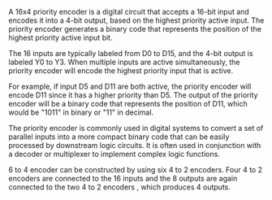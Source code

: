 A 16x4 priority encoder is a digital circuit that accepts a 16-bit input and encodes it into a 4-bit output, based on the highest priority active input. The priority encoder generates a binary code that represents the position of the highest priority active input bit.

The 16 inputs are typically labeled from D0 to D15, and the 4-bit output is labeled Y0 to Y3. When multiple inputs are active simultaneously, the priority encoder will encode the highest priority input that is active.

For example, if input D5 and D11 are both active, the priority encoder will encode D11 since it has a higher priority than D5. The output of the priority encoder will be a binary code that represents the position of D11, which would be "1011" in binary or "11" in decimal.

The priority encoder is commonly used in digital systems to convert a set of parallel inputs into a more compact binary code that can be easily processed by downstream logic circuits. It is often used in conjunction with a decoder or multiplexer to implement complex logic functions.


6 to 4 encoder can be constructed by using six 4 to 2 encoders. Four 4 to 2 encoders are connected to the 16 inputs and the 8 outputs are again connected to the two 4 to 2 encoders , which produces 4 outputs.
